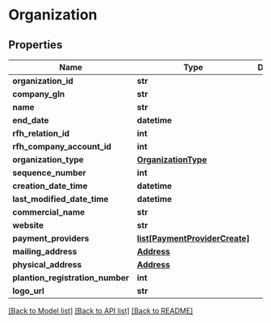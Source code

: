 # Organization

## Properties
Name | Type | Description | Notes
------------ | ------------- | ------------- | -------------
**organization_id** | **str** |  | 
**company_gln** | **str** |  | [optional] 
**name** | **str** |  | [optional] 
**end_date** | **datetime** |  | [optional] 
**rfh_relation_id** | **int** |  | [optional] 
**rfh_company_account_id** | **int** |  | [optional] 
**organization_type** | [**OrganizationType**](OrganizationType.md) |  | [optional] 
**sequence_number** | **int** |  | 
**creation_date_time** | **datetime** |  | [optional] 
**last_modified_date_time** | **datetime** |  | [optional] 
**commercial_name** | **str** |  | [optional] 
**website** | **str** |  | [optional] 
**payment_providers** | [**list[PaymentProviderCreate]**](PaymentProviderCreate.md) |  | [optional] 
**mailing_address** | [**Address**](Address.md) |  | [optional] 
**physical_address** | [**Address**](Address.md) |  | [optional] 
**plantion_registration_number** | **int** |  | [optional] 
**logo_url** | **str** |  | [optional] 

[[Back to Model list]](../README.md#documentation-for-models) [[Back to API list]](../README.md#documentation-for-api-endpoints) [[Back to README]](../README.md)

